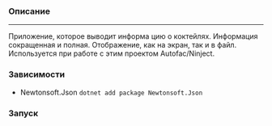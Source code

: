 ### Описание
---

 Приложение, которое выводит информа
цию о коктейлях. Информация сокращенная 
и полная. Отображение, как на экран, 
так и в файл. Используется при работе с этим проектом 
Autofac/Ninject.

### Зависимости

- Newtonsoft.Json
`dotnet add package Newtonsoft.Json`

### Запуск